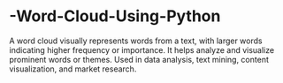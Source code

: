 # -Word-Cloud-Using-Python
A word cloud visually represents words from a text, with larger words indicating higher frequency or importance. It helps analyze and visualize prominent words or themes. Used in data analysis, text mining, content visualization, and market research.
